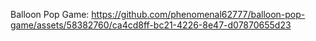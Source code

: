 Balloon Pop Game:
https://github.com/phenomenal62777/balloon-pop-game/assets/58382760/ca4cd8ff-bc21-4226-8e47-d07870655d23
